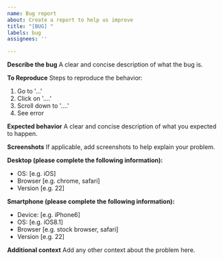 ```yaml
---
name: Bug report
about: Create a report to help us improve
title: "[BUG] "
labels: bug
assignees: ''

---
```


<!-- Thanks for contributing to itme.online!
Pick a clear title ("Sharing: add new Facebook button") and proceed. -->

**Describe the bug**
A clear and concise description of what the bug is.

**To Reproduce**
Steps to reproduce the behavior:
1. Go to '...'
2. Click on '....'
3. Scroll down to '....'
4. See error

**Expected behavior**
A clear and concise description of what you expected to happen.

**Screenshots**
If applicable, add screenshots to help explain your problem.

**Desktop (please complete the following information):**
 - OS: [e.g. iOS]
 - Browser [e.g. chrome, safari]
 - Version [e.g. 22]

**Smartphone (please complete the following information):**
 - Device: [e.g. iPhone6]
 - OS: [e.g. iOS8.1]
 - Browser [e.g. stock browser, safari]
 - Version [e.g. 22]

**Additional context**
Add any other context about the problem here.

<!--
PLEASE NOTE
- Everything is optional, but try to add as many details as possible.
- If requesting a new feature, explain why you'd like to see it added.
- This issue tracker is not for support. If you have questions about itme.online, you can [send us an email](hello@itme.email).
-->
